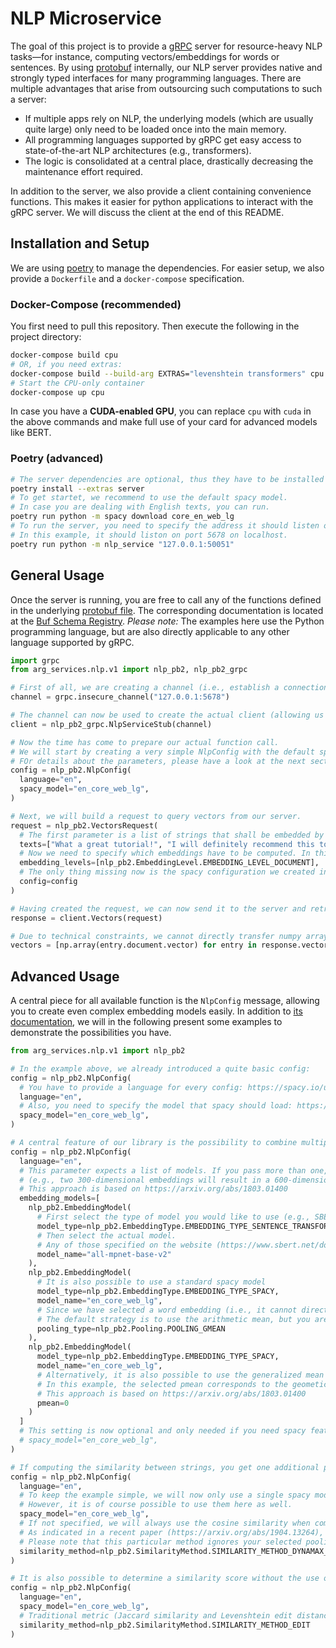 # NLP Microservice

The goal of this project is to provide a [gRPC](https://grpc.io) server for resource-heavy NLP tasks&mdash;for instance, computing vectors/embeddings for words or sentences.
By using [protobuf](https://developers.google.com/protocol-buffers) internally, our NLP server provides native and strongly typed interfaces for many programming languages.
There are multiple advantages that arise from outsourcing such computations to such a server:

- If multiple apps rely on NLP, the underlying models (which are usually quite large) only need to be loaded once into the main memory.
- All programming languages supported by gRPC get easy access to state-of-the-art NLP architectures (e.g., transformers).
- The logic is consolidated at a central place, drastically decreasing the maintenance effort required.

In addition to the server, we also provide a client containing convenience functions.
This makes it easier for python applications to interact with the gRPC server.
We will discuss the client at the end of this README.

## Installation and Setup

We are using [poetry](https://python-poetry.org) to manage the dependencies.
For easier setup, we also provide a `Dockerfile` and a `docker-compose` specification.

### Docker-Compose (recommended)

You first need to pull this repository.
Then execute the following in the project directory:

```sh
docker-compose build cpu
# OR, if you need extras:
docker-compose build --build-arg EXTRAS="levenshtein transformers" cpu
# Start the CPU-only container
docker-compose up cpu
```

In case you have a **CUDA-enabled GPU**, you can replace `cpu` with `cuda` in the above commands and make full use of your card for advanced models like BERT.

### Poetry (advanced)

```sh
# The server dependencies are optional, thus they have to be installed explicitly.
poetry install --extras server
# To get startet, we recommend to use the default spacy model.
# In case you are dealing with English texts, you can run.
poetry run python -m spacy download core_en_web_lg
# To run the server, you need to specify the address it should listen on.
# In this example, it should liston on port 5678 on localhost.
poetry run python -m nlp_service "127.0.0.1:50051"
```

## General Usage

Once the server is running, you are free to call any of the functions defined in the underlying [protobuf file](https://github.com/recap-utr/arg-services/blob/main/arg_services/nlp/v1/nlp.proto).
The corresponding documentation is located at the [Buf Schema Registry](https://buf.build/recap/arg-services/docs/main:arg_services.nlp.v1).
_Please note:_ The examples here use the Python programming language, but are also directly applicable to any other language supported by gRPC.

```python
import grpc
from arg_services.nlp.v1 import nlp_pb2, nlp_pb2_grpc

# First of all, we are creating a channel (i.e., establish a connection to our server)
channel = grpc.insecure_channel("127.0.0.1:5678")

# The channel can now be used to create the actual client (allowing us to call all available functions)
client = nlp_pb2_grpc.NlpServiceStub(channel)

# Now the time has come to prepare our actual function call.
# We will start by creating a very simple NlpConfig with the default spacy model.
# FOr details about the parameters, please have a look at the next section.
config = nlp_pb2.NlpConfig(
  language="en",
  spacy_model="en_core_web_lg",
)

# Next, we will build a request to query vectors from our server.
request = nlp_pb2.VectorsRequest(
  # The first parameter is a list of strings that shall be embedded by our server.
  texts=["What a great tutorial!", "I will definitely recommend this to my friends."],
  # Now we need to specify which embeddings have to be computed. In this example, we create one vector for each text
  embedding_levels=[nlp_pb2.EmbeddingLevel.EMBEDDING_LEVEL_DOCUMENT],
  # The only thing missing now is the spacy configuration we created in the previous step.
  config=config
)

# Having created the request, we can now send it to the server and retrieve the corresponding response.
response = client.Vectors(request)

# Due to technical constraints, we cannot directly transfer numpy arrays, thus we convert our response.
vectors = [np.array(entry.document.vector) for entry in response.vectors]
```

<!-- TODO: Prefer Vectors instead of Similarities for Python to increase performacne. -->

## Advanced Usage

A central piece for all available function is the `NlpConfig` message, allowing you to create even complex embedding models easily.
In addition to [its documentation](https://buf.build/recap/arg-services/docs/main:arg_services.nlp.v1), we will in the following present some examples to demonstrate the possibilities you have.

```python
from arg_services.nlp.v1 import nlp_pb2

# In the example above, we already introduced a quite basic config:
config = nlp_pb2.NlpConfig(
  # You have to provide a language for every config: https://spacy.io/usage/models#languages
  language="en",
  # Also, you need to specify the model that spacy should load: https://spacy.io/models/en
  spacy_model="en_core_web_lg",
)

# A central feature of our library is the possibility to combine multiple embedding models, potentially capturing more contextual information.
config = nlp_pb2.NlpConfig(
  language="en",
  # This parameter expects a list of models. If you pass more than one, the respective vectors are **concatenated** to each other
  # (e.g., two 300-dimensional embeddings will result in a 600-dimensional one).
  # This approach is based on https://arxiv.org/abs/1803.01400
  embedding_models=[
    nlp_pb2.EmbeddingModel(
      # First select the type of model you would like to use (e.g., SBERT/Sentence Transformers).
      model_type=nlp_pb2.EmbeddingType.EMBEDDING_TYPE_SENTENCE_TRANSFORMERS,
      # Then select the actual model.
      # Any of those specified on the website (https://www.sbert.net/docs/pretrained_models.html) are allowed.
      model_name="all-mpnet-base-v2"
    ),
    nlp_pb2.EmbeddingModel(
      # It is also possible to use a standard spacy model
      model_type=nlp_pb2.EmbeddingType.EMBEDDING_TYPE_SPACY,
      model_name="en_core_web_lg",
      # Since we have selected a word embedding (i.e., it cannot directly encode sentences), the token vectors need to be aggregated somehow.
      # The default strategy is to use the arithmetic mean, but you are free to use other strategies (e.g., the geometric mean).
      pooling_type=nlp_pb2.Pooling.POOLING_GMEAN
    ),
    nlp_pb2.EmbeddingModel(
      model_type=nlp_pb2.EmbeddingType.EMBEDDING_TYPE_SPACY,
      model_name="en_core_web_lg",
      # Alternatively, it is also possible to use the generalized mean / power mean.
      # In this example, the selected pmean corresponds to the geometic mean (thus this embedding is identical to the previous one).
      # This approach is based on https://arxiv.org/abs/1803.01400
      pmean=0
    )
  ]
  # This setting is now optional and only needed if you need spacy features (e.g., POS tagging) besides embeddings.
  # spacy_model="en_core_web_lg",
)

# If computing the similarity between strings, you get one additional parameter.
config = nlp_pb2.NlpConfig(
  language="en",
  # To keep the example simple, we will now only use a single spacy model instead of the more powerful embedding models.
  # However, it is of course possible to use them here as well.
  spacy_model="en_core_web_lg",
  # If not specified, we will always use the cosine similarity when comparing two strings.
  # As indicated in a recent paper (https://arxiv.org/abs/1904.13264), you may achieve better results with alternative approaches like DynaMax Jaccard.
  # Please note that this particular method ignores your selected pooling method due to the fact that even plain word embeddings are not pooled at all.
  similarity_method=nlp_pb2.SimilarityMethod.SIMILARITY_METHOD_DYNAMAX_JACCARD
)

# It is also possible to determine a similarity score without the use of embeddings.
config = nlp_pb2.NlpConfig(
  language="en",
  spacy_model="en_core_web_lg",
  # Traditional metric (Jaccard similarity and Levenshtein edit distance) are also available
  similarity_method=nlp_pb2.SimilarityMethod.SIMILARITY_METHOD_EDIT
)
```
